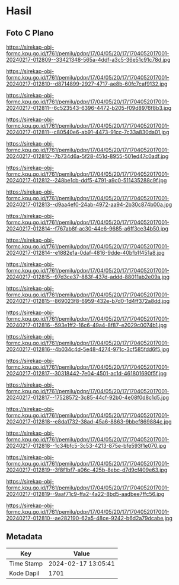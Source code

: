 # Hasil

## Foto C Plano

https://sirekap-obj-formc.kpu.go.id/f761/pemilu/pdpr/17/04/05/20/17/1704052017001-20240217-012809--33421348-565a-4ddf-a3c5-36e51c91c78d.jpg

https://sirekap-obj-formc.kpu.go.id/f761/pemilu/pdpr/17/04/05/20/17/1704052017001-20240217-012810--d8714899-2927-4717-ae8b-60fc7caf9132.jpg

https://sirekap-obj-formc.kpu.go.id/f761/pemilu/pdpr/17/04/05/20/17/1704052017001-20240217-012811--6c523543-6396-4472-b205-f09d8976f8b3.jpg

https://sirekap-obj-formc.kpu.go.id/f761/pemilu/pdpr/17/04/05/20/17/1704052017001-20240217-012811--c80540e6-ab91-4473-91cc-7c33a830da01.jpg

https://sirekap-obj-formc.kpu.go.id/f761/pemilu/pdpr/17/04/05/20/17/1704052017001-20240217-012812--7b734d6a-5f28-451d-8955-501ed47c0adf.jpg

https://sirekap-obj-formc.kpu.go.id/f761/pemilu/pdpr/17/04/05/20/17/1704052017001-20240217-012812--248be1cb-ddf5-4791-a9c0-511435288c9f.jpg

https://sirekap-obj-formc.kpu.go.id/f761/pemilu/pdpr/17/04/05/20/17/1704052017001-20240217-012813--d9aa4ef0-24ab-4972-aa94-2b30c874b00a.jpg

https://sirekap-obj-formc.kpu.go.id/f761/pemilu/pdpr/17/04/05/20/17/1704052017001-20240217-012814--f767ab8f-ac30-44e6-9685-a6ff3ce34b50.jpg

https://sirekap-obj-formc.kpu.go.id/f761/pemilu/pdpr/17/04/05/20/17/1704052017001-20240217-012814--e1882e1a-0daf-4816-9dde-40bfb1f451a8.jpg

https://sirekap-obj-formc.kpu.go.id/f761/pemilu/pdpr/17/04/05/20/17/1704052017001-20240217-012815--97d3ce37-883f-437d-addd-88011ab2e09a.jpg

https://sirekap-obj-formc.kpu.go.id/f761/pemilu/pdpr/17/04/05/20/17/1704052017001-20240217-012815--869023f8-6959-432e-b7d0-1d4ff372a8dd.jpg

https://sirekap-obj-formc.kpu.go.id/f761/pemilu/pdpr/17/04/05/20/17/1704052017001-20240217-012816--593e1ff2-16c6-49a4-8f87-e2029c0074b1.jpg

https://sirekap-obj-formc.kpu.go.id/f761/pemilu/pdpr/17/04/05/20/17/1704052017001-20240217-012816--4b034c4d-5e48-4274-971c-3cf585fdd6f5.jpg

https://sirekap-obj-formc.kpu.go.id/f761/pemilu/pdpr/17/04/05/20/17/1704052017001-20240217-012817--30318442-7e04-4501-ac1d-461801690f5f.jpg

https://sirekap-obj-formc.kpu.go.id/f761/pemilu/pdpr/17/04/05/20/17/1704052017001-20240217-012817--17528572-3c85-44cf-92b0-4e08f0d8c1d5.jpg

https://sirekap-obj-formc.kpu.go.id/f761/pemilu/pdpr/17/04/05/20/17/1704052017001-20240217-012818--e8da1732-38ad-45a6-8863-9bbef869884c.jpg

https://sirekap-obj-formc.kpu.go.id/f761/pemilu/pdpr/17/04/05/20/17/1704052017001-20240217-012818--1c34bfc5-3c53-4213-875e-bfe593f1e070.jpg

https://sirekap-obj-formc.kpu.go.id/f761/pemilu/pdpr/17/04/05/20/17/1704052017001-20240217-012819--3f8f1bf7-a06c-425b-8ebc-d7d9cf409e63.jpg

https://sirekap-obj-formc.kpu.go.id/f761/pemilu/pdpr/17/04/05/20/17/1704052017001-20240217-012819--9aaf71c9-ffa2-4a22-8bd5-aadbee7ffc56.jpg

https://sirekap-obj-formc.kpu.go.id/f761/pemilu/pdpr/17/04/05/20/17/1704052017001-20240217-012810--ae282190-62a5-48ce-9242-b6d2a79dcabe.jpg


## Metadata

| Key        | Value               |
| ---------- | ------------------- |
| Time Stamp | 2024-02-17 13:05:41 |
| Kode Dapil | 1701                |



